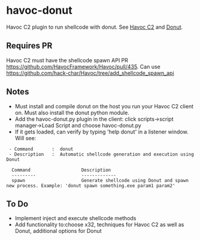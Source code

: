 # havoc-donut
Havoc C2 plugin to run shellcode with donut.
See [Havoc C2](https://github.com/HavocFramework/Havoc) and [Donut](https://github.com/TheWover/donut).

## Requires PR
Havoc C2 must have the shellcode spawn API PR https://github.com/HavocFramework/Havoc/pull/435.
Can use https://github.com/hack-char/Havoc/tree/add_shellcode_spawn_api

## Notes
* Must install and compile donut on the host you run your Havoc C2 client on. Must also install the donut python module.
* Add the havoc-donut.py plugin in the client: click scripts->script manager->Load Script and choose havoc-donut.py
* If it gets loaded, can verify by typing 'help donut' in a listener window. Will see:
```
 - Command       :  donut
 - Description   :  Automatic shellcode generation and execution using Donut

  Command                   Description      
  ---------                 -------------     
  spawn                     Generate shellcode using Donut and spawn new process. Example: 'donut spawn something.exe param1 param2'
```

## To Do
* Implement inject and execute shellcode methods
* Add functionality to:choose x32, techniques for Havoc C2 as well as Donut, additional options for Donut




